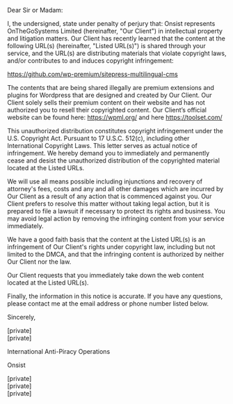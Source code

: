 Dear Sir or Madam:



I, the undersigned, state under penalty of perjury that: Onsist represents OnTheGoSystems Limited (hereinafter, "Our Client") in intellectual property and litigation matters. Our Client has recently learned that the content at the following URL(s) (hereinafter, "Listed URL(s)") is shared through your service, and the URL(s) are distributing materials that violate copyright laws, and/or contributes to and induces copyright infringement:



https://github.com/wp-premium/sitepress-multilingual-cms



The contents that are being shared illegally are premium extensions and plugins for Wordpress that are designed and created by Our Client. Our Client solely sells their premium content on their website and has not authorized you to resell their copyrighted content. Our Client’s official website can be found here: https://wpml.org/ and here https://toolset.com/



This unauthorized distribution constitutes copyright infringement under the U.S. Copyright Act. Pursuant to 17 U.S.C. 512(c), including other International Copyright Laws. This letter serves as actual notice of infringement. We hereby demand you to immediately and permanently cease and desist the unauthorized distribution of the copyrighted material located at the Listed URLs.



We will use all means possible including injunctions and recovery of attorney's fees, costs and any and all other damages which are incurred by Our Client as a result of any action that is commenced against you. Our Client prefers to resolve this matter without taking legal action, but it is prepared to file a lawsuit if necessary to protect its rights and business. You may avoid legal action by removing the infringing content from your service immediately.



We have a good faith basis that the content at the Listed URL(s) is an infringement of Our Client's rights under copyright law, including but not limited to the DMCA, and that the infringing content is authorized by neither Our Client nor the law.



Our Client requests that you immediately take down the web content located at the Listed URL(s).



Finally, the information in this notice is accurate. If you have any questions, please contact me at the email address or phone number listed below.



Sincerely,



[private]  
[private]  



International Anti-Piracy Operations

Onsist

[private]  
[private]  
[private]  
